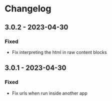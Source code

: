 # Changelog

## 3.0.2 - 2023-04-30

### Fixed

- Fix interpreting the html in raw content blocks

## 3.0.1 - 2023-04-30

### Fixed

- Fix urls when run inside another app
